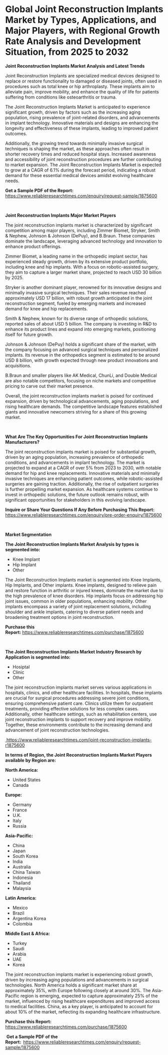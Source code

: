 <p><h1>Global Joint Reconstruction Implants Market by Types, Applications, and Major Players, with Regional Growth Rate Analysis and Development Situation, from 2025 to 2032</h1></p><p><strong>Joint Reconstruction Implants Market Analysis and Latest Trends</strong></p>
<p><p>Joint Reconstruction Implants are specialized medical devices designed to replace or restore functionality to damaged or diseased joints, often used in procedures such as total knee or hip arthroplasty. These implants aim to alleviate pain, improve mobility, and enhance the quality of life for patients suffering from conditions like osteoarthritis or trauma.</p><p>The Joint Reconstruction Implants Market is anticipated to experience significant growth, driven by factors such as the increasing aging population, rising prevalence of joint-related disorders, and advancements in implant technology. Innovative materials and designs are enhancing the longevity and effectiveness of these implants, leading to improved patient outcomes. </p><p>Additionally, the growing trend towards minimally invasive surgical techniques is shaping the market, as these approaches often result in shorter recovery times and reduced hospital stays. Increased awareness and accessibility of joint reconstruction procedures are further contributing to market expansion. The Joint Reconstruction Implants Market is expected to grow at a CAGR of 6.1% during the forecast period, indicating a robust demand for these essential medical devices amidst evolving healthcare needs.</p></p>
<p><strong>Get a Sample PDF of the Report:&nbsp;</strong> <a href="https://www.reliableresearchtimes.com/enquiry/request-sample/1875600?utm_campaign=2629&utm_medium=2&utm_source=Github&utm_content=ia&utm_term=14042025&utm_id=joint-reconstruction-implants">https://www.reliableresearchtimes.com/enquiry/request-sample/1875600</a></p>
<p>&nbsp;</p>
<p><strong>Joint Reconstruction Implants Major Market Players</strong></p>
<p><p>The joint reconstruction implants market is characterized by significant competition among major players, including Zimmer Biomet, Stryker, Smith & Nephew, Johnson & Johnson (DePuy), and B.Braun. These companies dominate the landscape, leveraging advanced technology and innovation to enhance product offerings.</p><p>Zimmer Biomet, a leading name in the orthopedic implant sector, has experienced steady growth, driven by its extensive product portfolio, including knee and hip implants. With a focus on robotic-assisted surgery, they aim to capture a larger market share, projected to reach USD 30 billion by 2025.</p><p>Stryker is another dominant player, renowned for its innovative designs and minimally invasive surgical techniques. Their sales revenue reached approximately USD 17 billion, with robust growth anticipated in the joint reconstruction segment, fueled by emerging markets and increased demand for knee and hip replacements.</p><p>Smith & Nephew, known for its diverse range of orthopedic solutions, reported sales of about USD 5 billion. The company is investing in R&D to enhance its product lines and expand into emerging markets, positioning itself for future growth.</p><p>Johnson & Johnson (DePuy) holds a significant share of the market, with the company focusing on advanced surgical techniques and personalized implants. Its revenue in the orthopedics segment is estimated to be around USD 8 billion, with growth expected through new product innovations and acquisitions.</p><p>B.Braun and smaller players like AK Medical, ChunLi, and Double Medical are also notable competitors, focusing on niche markets and competitive pricing to carve out their market presence.</p><p>Overall, the joint reconstruction implants market is poised for continued expansion, driven by technological advancements, aging populations, and rising healthcare demands. The competitive landscape features established giants and innovative newcomers striving for a share of this growing market.</p></p>
<p>&nbsp;</p>
<p><strong>What Are The Key Opportunities For Joint Reconstruction Implants Manufacturers?</strong></p>
<p><p>The joint reconstruction implants market is poised for substantial growth, driven by an aging population, increasing prevalence of orthopedic conditions, and advancements in implant technology. The market is projected to expand at a CAGR of over 5% from 2023 to 2030, with notable demand for hip and knee replacements. Innovative materials and minimally invasive techniques are enhancing patient outcomes, while robotic-assisted surgeries are gaining traction. Additionally, the rise of outpatient surgeries is further propelling market expansion. As healthcare systems continue to invest in orthopedic solutions, the future outlook remains robust, with significant opportunities for stakeholders in this evolving landscape.</p></p>
<p><strong>Inquire or Share Your Questions If Any Before Purchasing This Report:</strong> <a href="https://www.reliableresearchtimes.com/enquiry/pre-order-enquiry/1875600?utm_campaign=2629&utm_medium=2&utm_source=Github&utm_content=ia&utm_term=14042025&utm_id=joint-reconstruction-implants">https://www.reliableresearchtimes.com/enquiry/pre-order-enquiry/1875600</a></p>
<p>&nbsp;</p>
<p><strong>Market Segmentation</strong></p>
<p><strong>The Joint Reconstruction Implants Market Analysis by types is segmented into:</strong></p>
<p><ul><li>Knee Implant</li><li>Hip Implant</li><li>Other</li></ul></p>
<p><p>The Joint Reconstruction Implants market is segmented into Knee Implants, Hip Implants, and Other implants. Knee implants, designed to relieve pain and restore function in arthritic or injured knees, dominate the market due to the high prevalence of knee disorders. Hip implants focus on addressing hip joint issues, common in older populations, enhancing mobility. Other implants encompass a variety of joint replacement solutions, including shoulder and ankle implants, catering to diverse patient needs and broadening treatment options in joint reconstruction.</p></p>
<p><strong>Purchase this Report:&nbsp;</strong><a href="https://www.reliableresearchtimes.com/purchase/1875600?utm_campaign=2629&utm_medium=2&utm_source=Github&utm_content=ia&utm_term=14042025&utm_id=joint-reconstruction-implants">https://www.reliableresearchtimes.com/purchase/1875600</a></p>
<p>&nbsp;</p>
<p><strong>The Joint Reconstruction Implants Market Industry Research by Application is segmented into:</strong></p>
<p><ul><li>Hosiptal</li><li>Clinic</li><li>Other</li></ul></p>
<p><p>The joint reconstruction implants market serves various applications in hospitals, clinics, and other healthcare facilities. In hospitals, these implants are crucial for surgical procedures addressing severe joint conditions, ensuring comprehensive patient care. Clinics utilize them for outpatient treatments, providing effective solutions for less complex cases. Additionally, other healthcare settings, such as rehabilitation centers, use joint reconstruction implants to support recovery and improve mobility. Together, these environments contribute to the increasing demand and advancement of joint reconstruction technologies.</p></p>
<p><a href="https://www.reliableresearchtimes.com/joint-reconstruction-implants-r1875600?utm_campaign=2629&utm_medium=2&utm_source=Github&utm_content=ia&utm_term=14042025&utm_id=joint-reconstruction-implants">&nbsp;https://www.reliableresearchtimes.com/joint-reconstruction-implants-r1875600</a></p>
<p><strong>In terms of Region, the Joint Reconstruction Implants Market Players available by Region are:</strong></p>
<p>
    <p> <strong> North America: </strong>
        <ul>
            <li>United States</li>
            <li>Canada</li>
        </ul>
        </p> 
    <p> <strong> Europe: </strong>
        <ul>
            <li>Germany</li>
            <li>France</li>
            <li>U.K.</li>
            <li>Italy</li>
            <li>Russia</li>
        </ul>
        </p> 
    <p> <strong> Asia-Pacific: </strong>
        <ul>
            <li>China</li>
            <li>Japan</li>
            <li>South Korea</li>
            <li>India</li>
            <li>Australia</li>
            <li>China Taiwan</li>
            <li>Indonesia</li>
            <li>Thailand</li>
            <li>Malaysia</li>
        </ul>
        </p> 
    <p> <strong> Latin America: </strong>
        <ul>
            <li>Mexico</li>
            <li>Brazil</li>
            <li>Argentina Korea</li>
            <li>Colombia</li>
        </ul>
        </p> 
    <p> <strong> Middle East & Africa: </strong>
        <ul>
            <li>Turkey</li>
            <li>Saudi</li>
            <li>Arabia</li>
            <li>UAE</li>
            <li>Korea</li>
        </ul>
    </p>
    </p>
<p><p>The joint reconstruction implants market is experiencing robust growth, driven by increasing aging populations and advancements in surgical technologies. North America holds a significant market share at approximately 35%, with Europe following closely at around 30%. The Asia-Pacific region is emerging, expected to capture approximately 25% of the market, influenced by rising healthcare expenditures and improved access to medical facilities. China, as a key player, is anticipated to account for about 10% of the market, reflecting its expanding healthcare infrastructure.</p></p>
<p><strong>Purchase this Report: </strong><a href="https://www.reliableresearchtimes.com/purchase/1875600?utm_campaign=2629&utm_medium=2&utm_source=Github&utm_content=ia&utm_term=14042025&utm_id=joint-reconstruction-implants">https://www.reliableresearchtimes.com/purchase/1875600</a></p>
<p>&nbsp;<strong>Get a Sample PDF of the Report:&nbsp;&nbsp;</strong><a href="https://www.reliableresearchtimes.com/enquiry/request-sample/1875600?utm_campaign=2629&utm_medium=2&utm_source=Github&utm_content=ia&utm_term=14042025&utm_id=joint-reconstruction-implants">https://www.reliableresearchtimes.com/enquiry/request-sample/1875600</a></p>
<p><strong></strong></p>
<p><p></p><p></p><p></p></p>